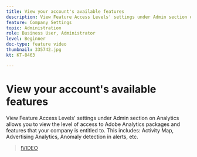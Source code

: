 ```yaml
---
title: View your account's available features 
description: View Feature Access Levels' settings under Admin section on Analytics allows you to view the level of access to Adobe Analytics packages and features that your company is entitled to. This includes Activity Map, Advertising Analytics, Anomaly detection in alerts, etc.
feature: Company Settings
topic: Administration 
role: Business User, Administrator
level: Beginner
doc-type: feature video
thumbnail: 335742.jpg
kt: KT-8463

---
```

# View your account's available features
View Feature Access Levels' settings under Admin section on Analytics allows you to view the level of access to Adobe Analytics packages and features that your company is entitled to. This includes: Activity Map, Advertising Analytics, Anomaly detection in alerts, etc.


>[!VIDEO](https://publish.tv.adobe.com/bucket/1/category/5564/video/335742/)